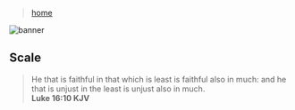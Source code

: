 > [home](../)

![banner](/programming/photos/banner.png)

## Scale

> He that is faithful in that which is least is faithful also in much: and he that is unjust in the least is unjust also in much.  
> **Luke 16:10 KJV**
